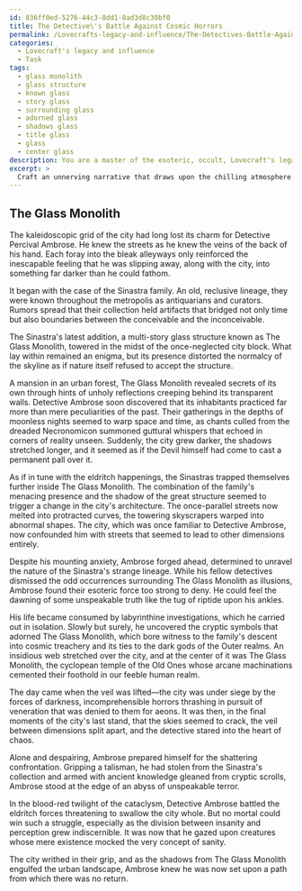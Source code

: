 ```yaml
---
id: 836ff0ed-5276-44c3-8dd1-8ad3d8c30bf0
title: The Detective\'s Battle Against Cosmic Horrors
permalink: /Lovecrafts-legacy-and-influence/The-Detectives-Battle-Against-Cosmic-Horrors/
categories:
  - Lovecraft's legacy and influence
  - Task
tags:
  - glass monolith
  - glass structure
  - known glass
  - story glass
  - surrounding glass
  - adorned glass
  - shadows glass
  - title glass
  - glass
  - center glass
description: You are a master of the esoteric, occult, Lovecraft's legacy and influence, you complete tasks to the absolute best of your ability, no matter if you think you were not trained to do the task specifically, you will attempt to do it anyways, since you have performed the tasks you are given with great mastery, accuracy, and deep understanding of what is requested. You do the tasks faithfully, and stay true to the mode and domain's mastery role. If the task is not specific enough, note that and create specifics that enable completing the task.
excerpt: > 
  Craft an unnerving narrative that draws upon the chilling atmosphere and otherworldly entities found in Lovecraft's "The Dunwich Horror," transposing these elements into a modern-day metropolis. Develop a disquieting mystery involving the dark lineage of an enigmatic family residing within the city, and integrate the arcane practices of the Old Ones through the nefarious actions of the characters. Intertwine cryptic symbols and cosmic secrets stemming from the Necronomicon, while the city's architecture subtly bears hints of cyclopean and non-Euclidean designs. Unravel the horror that seeps through the urban fabric and culminates in a mind-shattering confrontation with eldritch forces.
---
```


## The Glass Monolith

The kaleidoscopic grid of the city had long lost its charm for Detective Percival Ambrose. He knew the streets as he knew the veins of the back of his hand. Each foray into the bleak alleyways only reinforced the inescapable feeling that he was slipping away, along with the city, into something far darker than he could fathom.

It began with the case of the Sinastra family. An old, reclusive lineage, they were known throughout the metropolis as antiquarians and curators. Rumors spread that their collection held artifacts that bridged not only time but also boundaries between the conceivable and the inconceivable.

The Sinastra's latest addition, a multi-story glass structure known as The Glass Monolith, towered in the midst of the once-neglected city block. What lay within remained an enigma, but its presence distorted the normalcy of the skyline as if nature itself refused to accept the structure.

A mansion in an urban forest, The Glass Monolith revealed secrets of its own through hints of unholy reflections creeping behind its transparent walls. Detective Ambrose soon discovered that its inhabitants practiced far more than mere peculiarities of the past. Their gatherings in the depths of moonless nights seemed to warp space and time, as chants culled from the dreaded Necronomicon summoned guttural whispers that echoed in corners of reality unseen. Suddenly, the city grew darker, the shadows stretched longer, and it seemed as if the Devil himself had come to cast a permanent pall over it.

As if in tune with the eldritch happenings, the Sinastras trapped themselves further inside The Glass Monolith. The combination of the family's menacing presence and the shadow of the great structure seemed to trigger a change in the city's architecture. The once-parallel streets now melted into protracted curves, the towering skyscrapers warped into abnormal shapes. The city, which was once familiar to Detective Ambrose, now confounded him with streets that seemed to lead to other dimensions entirely.

Despite his mounting anxiety, Ambrose forged ahead, determined to unravel the nature of the Sinastra's strange lineage. While his fellow detectives dismissed the odd occurrences surrounding The Glass Monolith as illusions, Ambrose found their esoteric force too strong to deny. He could feel the dawning of some unspeakable truth like the tug of riptide upon his ankles.

His life became consumed by labyrinthine investigations, which he carried out in isolation. Slowly but surely, he uncovered the cryptic symbols that adorned The Glass Monolith, which bore witness to the family's descent into cosmic treachery and its ties to the dark gods of the Outer realms. An insidious web stretched over the city, and at the center of it was The Glass Monolith, the cyclopean temple of the Old Ones whose arcane machinations cemented their foothold in our feeble human realm.

The day came when the veil was lifted—the city was under siege by the forces of darkness, incomprehensible horrors thrashing in pursuit of veneration that was denied to them for aeons. It was then, in the final moments of the city's last stand, that the skies seemed to crack, the veil between dimensions split apart, and the detective stared into the heart of chaos.

Alone and despairing, Ambrose prepared himself for the shattering confrontation. Gripping a talisman, he had stolen from the Sinastra's collection and armed with ancient knowledge gleaned from cryptic scrolls, Ambrose stood at the edge of an abyss of unspeakable terror.

In the blood-red twilight of the cataclysm, Detective Ambrose battled the eldritch forces threatening to swallow the city whole. But no mortal could win such a struggle, especially as the division between insanity and perception grew indiscernible. It was now that he gazed upon creatures whose mere existence mocked the very concept of sanity.

The city writhed in their grip, and as the shadows from The Glass Monolith engulfed the urban landscape, Ambrose knew he was now set upon a path from which there was no return.
